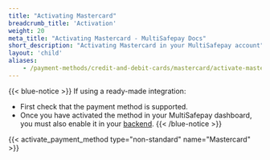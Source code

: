 ```yaml
---
title: "Activating Mastercard"
breadcrumb_title: 'Activation'
weight: 20
meta_title: "Activating Mastercard - MultiSafepay Docs"
short_description: "Activating Mastercard in your MultiSafepay account"
layout: 'child'
aliases: 
    - /payment-methods/credit-and-debit-cards/mastercard/activate-mastercard
---
```

{{< blue-notice >}} If using a ready-made integration: 

- First check that the payment method is supported. 
- Once you have activated the method in your MultiSafepay dashboard, you must also enable it in your [backend](/glossaries/multisafepay-glossary/#backend).  {{< /blue-notice >}}

{{< activate_payment_method type="non-standard" name="Mastercard" >}}
